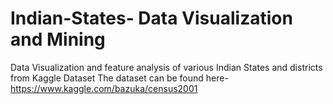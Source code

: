 # Indian-States- Data Visualization and Mining
Data Visualization and feature analysis of various Indian States and districts from Kaggle Dataset
The dataset can be found here- https://www.kaggle.com/bazuka/census2001


